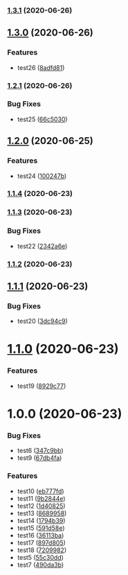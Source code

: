 ### [1.3.1](https://github.com/cognitivim/release-workflow-demo/compare/v1.3.0...v1.3.1) (2020-06-26)

## [1.3.0](https://github.com/cognitivim/release-workflow-demo/compare/v1.2.1...v1.3.0) (2020-06-26)


### Features

* test26 ([8adfd81](https://github.com/cognitivim/release-workflow-demo/commit/8adfd8105211f0484ad5b3d464f5cf5c7605d822))

### [1.2.1](https://github.com/cognitivim/release-workflow-demo/compare/v1.2.0...v1.2.1) (2020-06-26)


### Bug Fixes

* test25 ([66c5030](https://github.com/cognitivim/release-workflow-demo/commit/66c5030098cb66a36e42a3f26112ed2aeda447df))

## [1.2.0](https://github.com/cognitivim/release-workflow-demo/compare/v1.1.4...v1.2.0) (2020-06-25)


### Features

* test24 ([100247b](https://github.com/cognitivim/release-workflow-demo/commit/100247bb66703f8d75a1b91932091311a5c356a4))

### [1.1.4](https://github.com/cognitivim/release-workflow-demo/compare/v1.1.3...v1.1.4) (2020-06-23)

### [1.1.3](https://github.com/cognitivim/release-workflow-demo/compare/v1.1.2...v1.1.3) (2020-06-23)


### Bug Fixes

* test22 ([2342a6e](https://github.com/cognitivim/release-workflow-demo/commit/2342a6efeab0554922d7cbeedfe7b51f8fe17c6a))

### [1.1.2](https://github.com/cognitivim/release-workflow-demo/compare/v1.1.1...v1.1.2) (2020-06-23)

## [1.1.1](https://github.com/cognitivim/release-workflow-demo/compare/v1.1.0...v1.1.1) (2020-06-23)


### Bug Fixes

* test20 ([3dc94c9](https://github.com/cognitivim/release-workflow-demo/commit/3dc94c9f2b21c6dc93105a648b09d01e5f388033))

# [1.1.0](https://github.com/cognitivim/release-workflow-demo/compare/v1.0.0...v1.1.0) (2020-06-23)


### Features

* test19 ([8929c77](https://github.com/cognitivim/release-workflow-demo/commit/8929c7765a36cc7f8b4c4e9a26d2f42d69359161))

# 1.0.0 (2020-06-23)


### Bug Fixes

* test6 ([347c9bb](https://github.com/cognitivim/release-workflow-demo/commit/347c9bbe4729f9495f16f865e6cd33cb33cdcf73))
* test9 ([67db4fa](https://github.com/cognitivim/release-workflow-demo/commit/67db4fa1bb7923c95c720e3e02613dff4385757c))


### Features

* test10 ([eb777fd](https://github.com/cognitivim/release-workflow-demo/commit/eb777fdd893ab3d4b960bbbaace4eeee69104765))
* test11 ([9b2844e](https://github.com/cognitivim/release-workflow-demo/commit/9b2844e03dbc5c3161fa9b8c87184cdd8eaf32f1))
* test12 ([1d40825](https://github.com/cognitivim/release-workflow-demo/commit/1d40825b62574b0cfc7332e4fb659e2275b01c26))
* test13 ([8689958](https://github.com/cognitivim/release-workflow-demo/commit/86899586de9109e0d65f037c46024da8818b8fc9))
* test14 ([1794b39](https://github.com/cognitivim/release-workflow-demo/commit/1794b394897dc5e0d95c55172f85550c5be66d86))
* test15 ([591d58e](https://github.com/cognitivim/release-workflow-demo/commit/591d58e9f9c5837bae48d15ace9ba1c6bd04eeb5))
* test16 ([36113ba](https://github.com/cognitivim/release-workflow-demo/commit/36113ba843ff7944de680fb54215137ebdcb6d9f))
* test17 ([897d805](https://github.com/cognitivim/release-workflow-demo/commit/897d805986997525fc20d8b332020bc1381c9c2c))
* test18 ([7209982](https://github.com/cognitivim/release-workflow-demo/commit/720998244a3896d870c58f6d0a42dd94185536a6))
* test5 ([55c30dd](https://github.com/cognitivim/release-workflow-demo/commit/55c30dd3fbc14fdab6017dfa036d93e62e4f6aed))
* test7 ([490da3b](https://github.com/cognitivim/release-workflow-demo/commit/490da3bf508edee1954ca8d9e06b2c6f12afa954))

